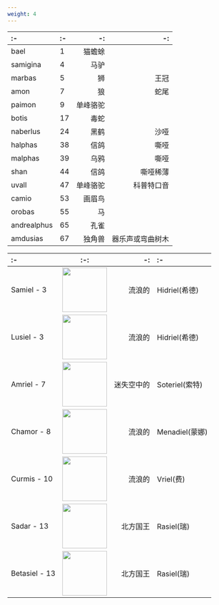 ```yaml
---
weight: 4
---
```


:-          | :- | -:       | -:
:-          | :- | -:       | -:
bael        | 1  | 猫蟾蜍   |
samigina    | 4  | 马驴     |
marbas      | 5  | 狮       | 王冠
amon        | 7  | 狼       | 蛇尾
paimon      | 9  | 单峰骆驼 |
botis       | 17 | 毒蛇     |
naberlus    | 24 | 黑鹤     | 沙哑
halphas     | 38 | 信鸽     | 嘶哑
malphas     | 39 | 乌鸦     | 嘶哑
shan        | 44 | 信鸽     | 嘶哑稀薄
uvall       | 47 | 单峰骆驼 | 科普特口音
camio       | 53 | 画眉鸟   |
orobas      | 55 | 马       |
andrealphus | 65 | 孔雀     |
amdusias    | 67 | 独角兽   | 器乐声或弯曲树木

:-            | :-:                                                   | -:         | :-
:-            | :-:                                                   | -:         | :-
Samiel - 3    | <img src="../amduscia/seal_Amriel.svg" width="100">   | 流浪的     | Hidriel(希德)
Lusiel - 3    | <img src="../amduscia/seal_Betasiel.svg" width="100"> | 流浪的     | Hidriel(希德)
Amriel - 7    | <img src="../amduscia/seal_Chamor.svg" width="100">   | 迷失空中的 | Soteriel(索特)
Chamor - 8    | <img src="../amduscia/seal_Curmis.svg" width="100">   | 流浪的     | Menadiel(蒙娜)
Curmis - 10   | <img src="../amduscia/seal_Lusiel.svg" width="100">   | 流浪的     | Vriel(费)
Sadar - 13    | <img src="../amduscia/seal_Sadar.svg" width="100">    | 北方国王   | Rasiel(瑞)
Betasiel - 13 | <img src="../amduscia/seal_Samiel.svg" width="100">   | 北方国王   | Rasiel(瑞)